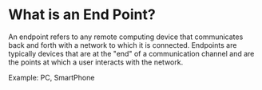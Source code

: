 # What is an End Point?
An endpoint refers to any remote computing device that communicates back and forth with a network to which it is connected. 
Endpoints are typically devices that are at the "end" of a communication channel and are the points at which a user interacts with the network.

Example: PC, SmartPhone
